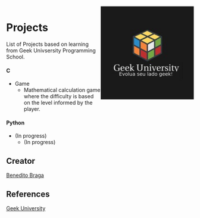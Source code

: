 <h1 align="left">Projects<img align="right" style="margin-top: -40px;" src="images/logo01.jpeg" alt="Logo" width="250"></h1>


List of Projects based on learning from Geek Univsersity Programming School.

#### C 

- Game
    - Mathematical calculation game where the difficulty is based on the level informed by the player.

#### Python

- (In progress)
    - (In progress)


## Creator

[Benedito Braga](https://www.linkedin.com/in/beneditobarroso "Meet the Creator.")

## References

[Geek University](https://www.geekuniversity.com.br/ "Access the course content here.")